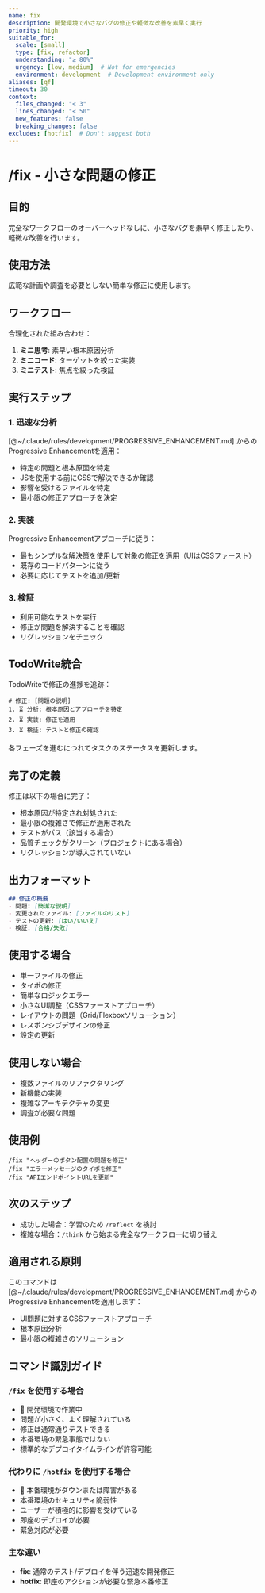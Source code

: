 ```yaml
---
name: fix
description: 開発環境で小さなバグの修正や軽微な改善を素早く実行
priority: high
suitable_for:
  scale: [small]
  type: [fix, refactor]
  understanding: "≥ 80%"
  urgency: [low, medium]  # Not for emergencies
  environment: development  # Development environment only
aliases: [qf]
timeout: 30
context:
  files_changed: "< 3"
  lines_changed: "< 50"
  new_features: false
  breaking_changes: false
excludes: [hotfix]  # Don't suggest both
---
```


# /fix - 小さな問題の修正

## 目的

完全なワークフローのオーバーヘッドなしに、小さなバグを素早く修正したり、軽微な改善を行います。

## 使用方法

広範な計画や調査を必要としない簡単な修正に使用します。

## ワークフロー

合理化された組み合わせ：

1. **ミニ思考**: 素早い根本原因分析
2. **ミニコード**: ターゲットを絞った実装
3. **ミニテスト**: 焦点を絞った検証

## 実行ステップ

### 1. 迅速な分析

[@~/.claude/rules/development/PROGRESSIVE_ENHANCEMENT.md] からのProgressive Enhancementを適用：

- 特定の問題と根本原因を特定
- JSを使用する前にCSSで解決できるか確認
- 影響を受けるファイルを特定
- 最小限の修正アプローチを決定

### 2. 実装

Progressive Enhancementアプローチに従う：

- 最もシンプルな解決策を使用して対象の修正を適用（UIはCSSファースト）
- 既存のコードパターンに従う
- 必要に応じてテストを追加/更新

### 3. 検証

- 利用可能なテストを実行
- 修正が問題を解決することを確認
- リグレッションをチェック

## TodoWrite統合

TodoWriteで修正の進捗を追跡：

```
# 修正: [問題の説明]
1. ⏳ 分析: 根本原因とアプローチを特定
2. ⏳ 実装: 修正を適用
3. ⏳ 検証: テストと修正の確認
```

各フェーズを進むにつれてタスクのステータスを更新します。

## 完了の定義

修正は以下の場合に完了：

- 根本原因が特定され対処された
- 最小限の複雑さで修正が適用された
- テストがパス（該当する場合）
- 品質チェックがクリーン（プロジェクトにある場合）
- リグレッションが導入されていない

## 出力フォーマット

```markdown
## 修正の概要
- 問題: [簡潔な説明]
- 変更されたファイル: [ファイルのリスト]
- テストの更新: [はい/いいえ]
- 検証: [合格/失敗]
```

## 使用する場合

- 単一ファイルの修正
- タイポの修正
- 簡単なロジックエラー
- 小さなUI調整（CSSファーストアプローチ）
- レイアウトの問題（Grid/Flexboxソリューション）
- レスポンシブデザインの修正
- 設定の更新

## 使用しない場合

- 複数ファイルのリファクタリング
- 新機能の実装
- 複雑なアーキテクチャの変更
- 調査が必要な問題

## 使用例

```
/fix "ヘッダーのボタン配置の問題を修正"
/fix "エラーメッセージのタイポを修正"
/fix "APIエンドポイントURLを更新"
```

## 次のステップ

- 成功した場合：学習のため `/reflect` を検討
- 複雑な場合：`/think` から始まる完全なワークフローに切り替え

## 適用される原則

このコマンドは [@~/.claude/rules/development/PROGRESSIVE_ENHANCEMENT.md] からのProgressive Enhancementを適用します：

- UI問題に対するCSSファーストアプローチ
- 根本原因分析
- 最小限の複雑さのソリューション

## コマンド識別ガイド

### `/fix` を使用する場合

- 🔧 開発環境で作業中
- 問題が小さく、よく理解されている
- 修正は通常通りテストできる
- 本番環境の緊急事態ではない
- 標準的なデプロイタイムラインが許容可能

### 代わりに `/hotfix` を使用する場合

- 🚨 本番環境がダウンまたは障害がある
- 本番環境のセキュリティ脆弱性
- ユーザーが積極的に影響を受けている
- 即座のデプロイが必要
- 緊急対応が必要

### 主な違い

- **fix**: 通常のテスト/デプロイを伴う迅速な開発修正
- **hotfix**: 即座のアクションが必要な緊急本番修正
